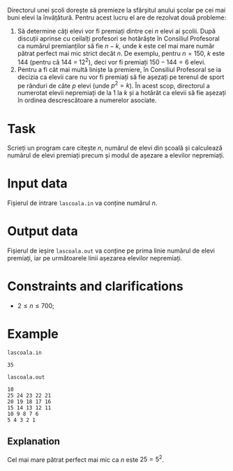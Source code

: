 Directorul unei școli dorește să premieze la sfârșitul anului școlar pe cei mai buni elevi la învățătură. Pentru acest lucru el are de rezolvat două probleme:

1. Să determine câți elevi vor fi premiați dintre cei $n$ elevi ai școlii. După discuții aprinse cu ceilalți profesori se hotărăște în Consiliul Profesoral ca numărul premianților să fie $n - k$, unde $k$ este cel mai mare număr pătrat perfect mai mic strict decât $n$. De exemplu, pentru $n = 150$, $k$ este $144$ (pentru că $144$ = $12^2$), deci vor fi premiați $150 - 144 = 6$ elevi.
2. Pentru a fi cât mai multă liniște la premiere, în Consiliul Profesoral se ia decizia ca elevii care nu vor fi premiați să fie așezați pe terenul de sport pe rânduri de câte $p$ elevi (unde $p^2 = k$). În acest scop, directorul a numerotat elevii nepremiați de la $1$ la $k$ și a hotărât ca elevii să fie așezați în ordinea descrescătoare a numerelor asociate.

# Task

Scrieți un program care citește $n$, numărul de elevi din școală și calculează numărul de elevi premiați precum și modul de așezare a elevilor nepremiați.

# Input data

Fișierul de intrare `lascoala.in` va conține numărul $n$.

# Output data

Fișierul de ieșire `lascoala.out` va conține pe prima linie numărul de elevi premiați, iar pe următoarele linii așezarea elevilor nepremiați.

# Constraints and clarifications

* $2 \leq n \leq 700$;

# Example

`lascoala.in`
```
35
```

`lascoala.out`
```
10
25 24 23 22 21
20 19 18 17 16
15 14 13 12 11
10 9 8 7 6
5 4 3 2 1
```

## Explanation

Cel mai mare pătrat perfect mai mic ca $n$ este $25 = 5^2$.

